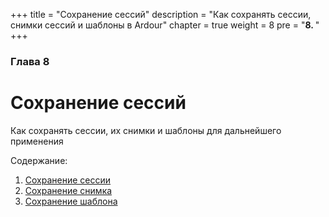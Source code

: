 +++
title = "Сохранение сессий"
description = "Как сохранять сессии, снимки сессий и шаблоны в Ardour"
chapter = true
weight = 8
pre = "<b>8. </b>"
+++

### Глава 8
# Сохранение сессий

Как сохранять сессии, их снимки и шаблоны для дальнейшего применения

Содержание:

1. [Сохранение сессии](saving-a-session/)
2. [Сохранение снимка](saving-a-snapshot/)
3. [Сохранение шаблона](saving-a-template/)